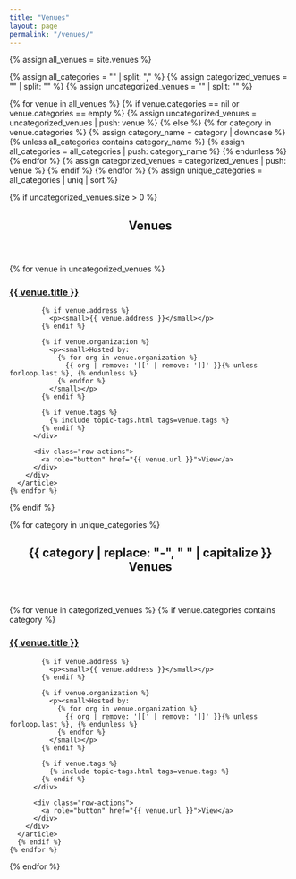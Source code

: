 ```yaml
---
title: "Venues"
layout: page
permalink: "/venues/"
---
```


{% assign all_venues = site.venues %}

<!-- Extract unique categories -->
{% assign all_categories = "" | split: "," %}
{% assign categorized_venues = "" | split: "" %}
{% assign uncategorized_venues = "" | split: "" %}

{% for venue in all_venues %}
  {% if venue.categories == nil or venue.categories == empty %}
    {% assign uncategorized_venues = uncategorized_venues | push: venue %}
  {% else %}
    {% for category in venue.categories %}
      {% assign category_name = category | downcase %}
      {% unless all_categories contains category_name %}
        {% assign all_categories = all_categories | push: category_name %}
      {% endunless %}
    {% endfor %}
    {% assign categorized_venues = categorized_venues | push: venue %}
  {% endif %}
{% endfor %}
{% assign unique_categories = all_categories | uniq | sort %}

<!-- Display Uncategorized Venues if any -->
{% if uncategorized_venues.size > 0 %}
<section>
  <header>
    <h2>Venues</h2>
  </header>

  <div class="card-list">
    {% for venue in uncategorized_venues %}
      <article class="card card-row">
        <div class="row-content">
          <div class="row-text">
            <h3><a href="{{ venue.url }}">{{ venue.title }}</a></h3>

            {% if venue.address %}
              <p><small>{{ venue.address }}</small></p>
            {% endif %}

            {% if venue.organization %}
              <p><small>Hosted by: 
                {% for org in venue.organization %}
                  {{ org | remove: '[[' | remove: ']]' }}{% unless forloop.last %}, {% endunless %}
                {% endfor %}
              </small></p>
            {% endif %}

            {% if venue.tags %}
              {% include topic-tags.html tags=venue.tags %}
            {% endif %}
          </div>

          <div class="row-actions">
            <a role="button" href="{{ venue.url }}">View</a>
          </div>
        </div>
      </article>
    {% endfor %}
  </div>
</section>
{% endif %}

<!-- Display Venues grouped by Category -->
{% for category in unique_categories %}
<section>
  <header>
    <h2>{{ category | replace: "-", " " | capitalize }} Venues</h2>
  </header>

  <div class="card-list">
    {% for venue in categorized_venues %}
      {% if venue.categories contains category %}
      <article class="card card-row">
        <div class="row-content">
          <div class="row-text">
            <h3><a href="{{ venue.url }}">{{ venue.title }}</a></h3>

            {% if venue.address %}
              <p><small>{{ venue.address }}</small></p>
            {% endif %}

            {% if venue.organization %}
              <p><small>Hosted by: 
                {% for org in venue.organization %}
                  {{ org | remove: '[[' | remove: ']]' }}{% unless forloop.last %}, {% endunless %}
                {% endfor %}
              </small></p>
            {% endif %}

            {% if venue.tags %}
              {% include topic-tags.html tags=venue.tags %}
            {% endif %}
          </div>

          <div class="row-actions">
            <a role="button" href="{{ venue.url }}">View</a>
          </div>
        </div>
      </article>
      {% endif %}
    {% endfor %}
  </div>
</section>
{% endfor %}
